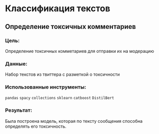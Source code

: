 #  Классификация текстов
## Определение токсичных комментариев
### Цель: 
Определение токсичных комметариев для отправки их на модерацию
### Данные: 
Набор текстов из твиттера с разметкой о токсичности
### Использованные инструменты:
`pandas` `spacy` `collections` `sklearn` `catboost`
`DistilBert`
### Результат:
Была построена модель, которая по тексту сообщения способна определять его токсичность.